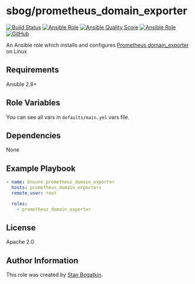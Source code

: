 # sbog/prometheus_domain_exporter

[![Build Status](https://travis-ci.com/sorrowless/ansible_prometheus_domain_exporter.svg?branch=master)](https://travis-ci.com/sorrowless/ansible_prometheus_domain_exporter)
[![Ansible Role](https://img.shields.io/ansible/role/54624)](https://galaxy.ansible.com/sorrowless/prometheus_domain_exporter)
[![Ansible Quality Score](https://img.shields.io/ansible/quality/54624)](https://galaxy.ansible.com/sorrowless/prometheus_domain_exporter)
[![Ansible Role](https://img.shields.io/ansible/role/d/54624)](https://galaxy.ansible.com/sorrowless/prometheus_domain_exporter)
[![GitHub](https://img.shields.io/github/license/sorrowless/ansible_prometheus_domain_exporter)](https://github.com/sorrowless/ansible_prometheus_domain_exporter/blob/master/LICENSE)

An Ansible role which installs and configures [Prometheus domain_exporter](https://github.com/caarlos0/domain_exporter) on Linux

## Requirements

Ansible 2.8+

## Role Variables

You can see all vars in `defaults/main.yml` vars file.

## Dependencies

None

## Example Playbook

```yaml
- name: Ensure prometheus_domain_exporter
  hosts: prometheus_domain_exporters
  remote_user: root

  roles:
    - prometheus_domain_exporter
```

## License

Apache 2.0

## Author Information

This role was created by [Stan Bogatkin](https://sbog.ru).
